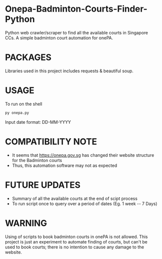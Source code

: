 # Onepa-Badminton-Courts-Finder-Python
Python web crawler/scraper to find all the available courts in Singapore CCs. A simple badminton court automation for onePA.

# PACKAGES
Libraries used in this project includes requests & beautiful soup.

# USAGE

To run on the shell

```sh
py onepa.py
```

Input date format: DD-MM-YYYY

# COMPATIBILITY NOTE
- It seems that https://onepa.gov.sg has changed their website structure for the Badminton courts
- Thus, this automation software may not as expected

# FUTURE UPDATES
- Summary of all the available courts at the end of scipt process 
- To run script once to query over a period of dates (Eg. 1 week -- 7 Days)

# WARNING
Using of scripts to book badminton courts in onePA is not allowed. This project is just an experiment to automate finding of courts, but can't be used to book courts; there is no intention to cause any damage to the website. 
